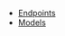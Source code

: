 * [Endpoints](https://github.com/RideTrip-tour/Wiki/blob/main/Endpoints.md)
* [Models](https://github.com/RideTrip-tour/Wiki/blob/main/Endpoints.md)
